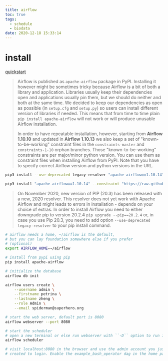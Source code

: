 ```yaml
---
title: airflow
toc: true
tags:
  - schedule
  - biodata
date: 2020-12-18 15:33:14
---
```



# install

[quickstart](https://airflow.apache.org/docs/apache-airflow/stable/start.html)

> Airflow is published as `apache-airflow` package in PyPI. Installing it however might be sometimes tricky because Airflow is a bit of both a library and application. Libraries usually keep their dependencies open and applications usually pin them, but we should do neither and both at the same time. We decided to keep our dependencies as open as possible (in `setup.cfg` and `setup.py`) so users can install different version of libraries if needed. This means that from time to time plain `pip install apache-airflow` will not work or will produce unusable Airflow installation.
>
> In order to have repeatable installation, however, starting from **Airflow 1.10.10** and updated in **Airflow 1.10.13** we also keep a set of "known-to-be-working" constraint files in the `constraints-master` and `constraints-1-10` orphan branches. Those "known-to-be-working" constraints are per major/minor python version. You can use them as constraint files when installing Airflow from PyPI. Note that you have to specify correct Airflow version and python versions in the URL.

```sh
pip3 install --use-deprecated legacy-resolver "apache-airflow==1.10.14" --constraint "https://raw.githubusercontent.com/apache/airflow/constraints-1.10.14/constraints-3.8.txt" 

pip3 install "apache-airflow==1.10.14" --constraint "https://raw.githubusercontent.com/apache/airflow/constraints-1.10.14/constraints-3.8.txt" 
```

> On November 2020, new version of PIP (20.3) has been released with a new, 2020 resolver. This resolver does not yet work with Apache Airflow and might leads to errors in installation - depends on your choice of extras. In order to install Airflow you need to either downgrade pip to version 20.2.4 `pip upgrade --pip==20.2.4` or, in case you use Pip 20.3, you need to add option `--use-deprecated legacy-resolver` to your pip install command.

```sh
# airflow needs a home, ~/airflow is the default,
# but you can lay foundation somewhere else if you prefer
# (optional)
export AIRFLOW_HOME=~/airflow

# install from pypi using pip
pip install apache-airflow

# initialize the database
airflow db init

airflow users create \
    --username admin \
    --firstname petrina \
    --lastname zheng \
    --role Admin \
    --email spiderman@superhero.org

# start the web server, default port is 8080
airflow webserver --port 8080

# start the scheduler
# open a new terminal or else run webserver with ``-D`` option to run it as a daemon
airflow scheduler

# visit localhost:8080 in the browser and use the admin account you just
# created to login. Enable the example_bash_operator dag in the home page
```